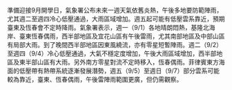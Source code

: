 󠀠準備迎接9月開學日，氣象署公布未來一週天氣依舊炎熱，午後多地要防範陣雨，尤其週二至週四冷心低壓通過，大雨區域增加。週五起可能有低壓雲系靠近，預期臺東及恆春會不定時降雨。氣象署表示，週一（9/1）各地晴朗悶熱，基隆北海岸、臺東恆春偶雨，西半部地區及宜花山區有午後雷雨，尤其南部地區及中部山區有局部大雨。到了晚間西半部地區因東風繞流，亦有零星短暫陣雨。週二（9/2）至週四（9/4）冷心低壓通過，大氣不穩定度增加，午後大雨區域增加，西半部地區及東半部山區有大雨。另外南方零星對流不定時移入，恆春偶雨。菲律賓東方海面的低壓帶有熱帶系統逐漸發展潛勢，週五（9/5）至週日（9/7）部分雲系可能較為靠近，臺東、恆春偶雨，午後雷陣雨範圍更廣，但仍需觀察。